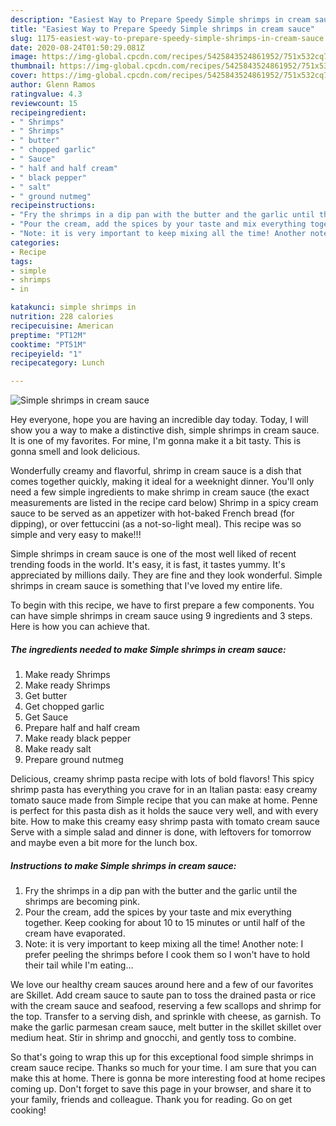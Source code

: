 ```yaml
---
description: "Easiest Way to Prepare Speedy Simple shrimps in cream sauce"
title: "Easiest Way to Prepare Speedy Simple shrimps in cream sauce"
slug: 1175-easiest-way-to-prepare-speedy-simple-shrimps-in-cream-sauce
date: 2020-08-24T01:50:29.081Z
image: https://img-global.cpcdn.com/recipes/5425843524861952/751x532cq70/simple-shrimps-in-cream-sauce-recipe-main-photo.jpg
thumbnail: https://img-global.cpcdn.com/recipes/5425843524861952/751x532cq70/simple-shrimps-in-cream-sauce-recipe-main-photo.jpg
cover: https://img-global.cpcdn.com/recipes/5425843524861952/751x532cq70/simple-shrimps-in-cream-sauce-recipe-main-photo.jpg
author: Glenn Ramos
ratingvalue: 4.3
reviewcount: 15
recipeingredient:
- " Shrimps"
- " Shrimps"
- " butter"
- " chopped garlic"
- " Sauce"
- " half and half cream"
- " black pepper"
- " salt"
- " ground nutmeg"
recipeinstructions:
- "Fry the shrimps in a dip pan with the butter and the garlic until the shrimps are becoming pink."
- "Pour the cream, add the spices by your taste and mix everything together. Keep cooking for about 10 to 15 minutes or until half of the cream have evaporated."
- "Note: it is very important to keep mixing all the time! Another note: I prefer peeling the shrimps before I cook them so I won&#39;t have to hold their tail while I&#39;m eating..."
categories:
- Recipe
tags:
- simple
- shrimps
- in

katakunci: simple shrimps in 
nutrition: 228 calories
recipecuisine: American
preptime: "PT12M"
cooktime: "PT51M"
recipeyield: "1"
recipecategory: Lunch

---
```



![Simple shrimps in cream sauce](https://img-global.cpcdn.com/recipes/5425843524861952/751x532cq70/simple-shrimps-in-cream-sauce-recipe-main-photo.jpg)

Hey everyone, hope you are having an incredible day today. Today, I will show you a way to make a distinctive dish, simple shrimps in cream sauce. It is one of my favorites. For mine, I'm gonna make it a bit tasty. This is gonna smell and look delicious.

Wonderfully creamy and flavorful, shrimp in cream sauce is a dish that comes together quickly, making it ideal for a weeknight dinner. You&#39;ll only need a few simple ingredients to make shrimp in cream sauce (the exact measurements are listed in the recipe card below) Shrimp in a spicy cream sauce to be served as an appetizer with hot-baked French bread (for dipping), or over fettuccini (as a not-so-light meal). This recipe was so simple and very easy to make!!!

Simple shrimps in cream sauce is one of the most well liked of recent trending foods in the world. It's easy, it is fast, it tastes yummy. It's appreciated by millions daily. They are fine and they look wonderful. Simple shrimps in cream sauce is something that I've loved my entire life.


To begin with this recipe, we have to first prepare a few components. You can have simple shrimps in cream sauce using 9 ingredients and 3 steps. Here is how you can achieve that.

<!--inarticleads1-->

##### The ingredients needed to make Simple shrimps in cream sauce:

1. Make ready  Shrimps
1. Make ready  Shrimps
1. Get  butter
1. Get  chopped garlic
1. Get  Sauce
1. Prepare  half and half cream
1. Make ready  black pepper
1. Make ready  salt
1. Prepare  ground nutmeg


Delicious, creamy shrimp pasta recipe with lots of bold flavors! This spicy shrimp pasta has everything you crave for in an Italian pasta: easy creamy tomato sauce made from Simple recipe that you can make at home. Penne is perfect for this pasta dish as it holds the sauce very well, and with every bite. How to make this creamy easy shrimp pasta with tomato cream sauce Serve with a simple salad and dinner is done, with leftovers for tomorrow and maybe even a bit more for the lunch box. 

<!--inarticleads2-->

##### Instructions to make Simple shrimps in cream sauce:

1. Fry the shrimps in a dip pan with the butter and the garlic until the shrimps are becoming pink.
1. Pour the cream, add the spices by your taste and mix everything together. Keep cooking for about 10 to 15 minutes or until half of the cream have evaporated.
1. Note: it is very important to keep mixing all the time! Another note: I prefer peeling the shrimps before I cook them so I won&#39;t have to hold their tail while I&#39;m eating...


We love our healthy cream sauces around here and a few of our favorites are Skillet. Add cream sauce to saute pan to toss the drained pasta or rice with the cream sauce and seafood, reserving a few scallops and shrimp for the top. Transfer to a serving dish, and sprinkle with cheese, as garnish. To make the garlic parmesan cream sauce, melt butter in the skillet skillet over medium heat. Stir in shrimp and gnocchi, and gently toss to combine. 

So that's going to wrap this up for this exceptional food simple shrimps in cream sauce recipe. Thanks so much for your time. I am sure that you can make this at home. There is gonna be more interesting food at home recipes coming up. Don't forget to save this page in your browser, and share it to your family, friends and colleague. Thank you for reading. Go on get cooking!
